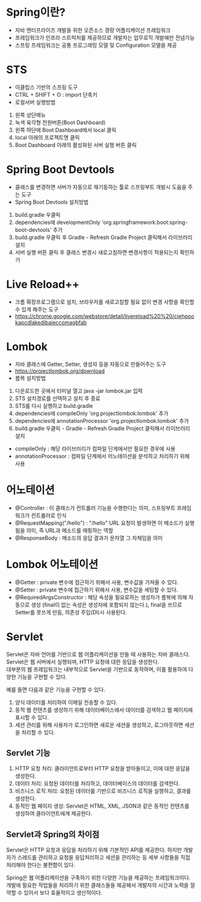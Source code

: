 # Spring이란?
- 자바 엔터프라이즈 개발을 위한 오픈소스 경량 어플리케이션 프레임워크
- 프레임워크가 인프라 스트럭처를 제공하므로 개발자는 업무로직 개발에만 전념가능
- 스프링 프레임워크는 공통 프로그래밍 모델 및 Configuration 모델을 제공

# STS
- 이클립스 기반의 스프링 도구
- CTRL + SHIFT + O : import 단축키
- 로컬서버 실행방법  
1. 왼쪽 상단메뉴  
2. 녹색 육각형 전원버튼(Boot Dashboard)  
3. 왼쪽 하단에 Boot Dashboard에서 local 클릭  
4. local 아래의 프로젝트명 클릭  
5. Boot Dashboard 아래의 활성화된 서버 실행 버튼 클릭

# Spring Boot Devtools
- 클래스를 변경하면 서버가 자동으로 재기동하는 툴로 스프링부트 개발시 도움을 주는 도구
- Spring Boot Devtools 설치방법  
1. build.gradle 우클릭  
2. dependencies에 developmentOnly 'org.springframework.boot:spring-boot-devtools' 추가  
3. build.gradle 우클릭 후 Gradle - Refresh Gradle Project 클릭해서 라이브러리 설치  
4. 서버 실행 버튼 클릭 후 클래스 변경시 새로고침하면 변경사항이 적용되는지 확인하기

# Live Reload++
- 크롬 확장프로그램으로 설치, 브라우저를 새로고침할 필요 없이 변경 사항을 확인할 수 있게 해주는 도구
- https://chrome.google.com/webstore/detail/livereload%20%20/ciehpookapcdlakedibajeccomagbfab

# Lombok
- 자바 클래스에 Getter, Setter, 생성자 등을 자동으로 만들어주는 도구
- https://projectlombok.org/download
- 롬복 설치방법  
1. 다운로드한 곳에서 터미널 열고 java -jar lombok.jar 입력  
2. STS 설치경로를 선택하고 설치 후 종료  
3. STS를 다시 실행하고 build.gradle  
4. dependencies에 compileOnly 'org.projectlombok:lombok' 추가  
5. dependencies에 annotationProcessor 'org.projectlombok:lombok' 추가  
6. build.gradle 우클릭 - Gradle - Refresh Gradle Project 클릭해서 라이브러리 설치
- compileOnly : 해당 라이브러리가 컴파일 단게에서만 필요한 경우에 사용
- annotationProcessor : 컴파일 단계에서 어노테이션을 분석하고 처리하기 위해 사용

# 어노테이션
- @Controller : 이 클래스가 컨트롤러 기능을 수행한다는 의미, 스프링부트 프레임워크가 컨트롤러로 인식
- @RequestMapping("/hello") : "/hello" URL 요청이 발생하면 이 메소드가 실행됨을 의미, 즉 URL과 메소드를 매핑하는 역할
- @ResponseBody : 메소드의 응답 결과가 문자열 그 자체임을 의미

# Lombok 어노테이션
- @Getter : private 변수에 접근하기 위해서 사용, 변수값을 가져올 수 있다.
- @Setter : private 변수에 접근하기 위해서 사용, 변수값을 세팅할 수 있다.
- @RequiredArgsConstructor : 해당 속성을 필요로하는 생성자가 롬복에 의해 자동으로 생성 (final이 없는 속성은 생성자에 포함되지 않는다.), final을 쓰므로 Setter를 못쓰게 만듬, 의존성 주입(DI)시 사용된다.

# Servlet
Servlet은 자바 언어를 기반으로 웹 어플리케이션을 만들 때 사용하는 자바 클래스다.  
Servlet은 웹 서버에서 실행되며, HTTP 요청에 대한 응답을 생성한다.  
대부분의 웹 프레임워크는 내부적으로 Servlet을 기반으로 동작하며, 이를 활용하여 다양한 기능을 구현할 수 있다.

예를 들면 다음과 같은 기능을 구현할 수 있다.
1. 양식 데이터를 처리하여 이메일 전송할 수 있다.
2. 동적 웹 컨텐츠를 생성하기 위해 데이터베이스에서 데이터를 검색하고 웹 페이지에 표시할 수 있다.
3. 세션 관리를 위해 사용자가 로그인하면 새로운 세션을 생성하고, 로그아웃하면 세션을 처리할 수 있다.

## Servlet 기능
1. HTTP 요청 처리: 클라이언트로부터 HTTP 요청을 받아들이고, 이에 대한 응답을 생성한다.
2. 데이터 처리: 요청된 데이터를 처리하고, 데이터베이스의 데이터를 검색한다.
3. 비즈니스 로직 처리: 요청된 데이터를 기반으로 비즈니스 로직을 실행하고, 결과를 생성한다.
4. 동적인 웹 페이지 생성: Servlet은 HTML, XML, JSON과 같은 동적인 컨텐츠를 생성하여 클라이언트에게 제공한다.

## Servlet과 Spring의 차이점
Servlet은 HTTP 요청과 응답을 처리하기 위해 기본적인 API를 제공한다. 하지만 개발자가 스레드를 관리하고 요청을 응답처리하고 세션을 관리하는 등 세부 사항들을 직접 처리해야 한다는 불편함이 있다.  

Spring은 웹 어플리케이션을 구축하기 위한 다양한 기능을 제공하는 프레임워크이다. 개발에 필요한 작업들을 처리하기 위한 클래스들을 제공해서 개발자의 시간과 노력을 절약할 수 있어서 보다 효율적이고 생산적이다.